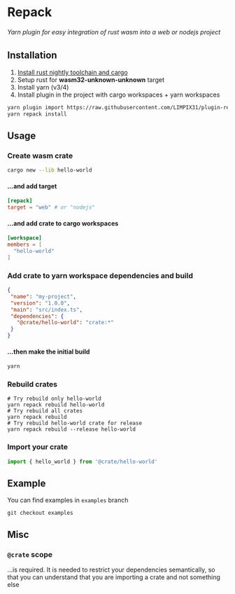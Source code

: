 # Repack
###### Yarn plugin for easy integration of rust wasm into a web or nodejs project</h6>

## Installation
1. [Install rust nightly toolchain and cargo](https://www.rust-lang.org/tools/install)
2. Setup rust for **wasm32-unknown-unknown** target
3. Install yarn (v3/4)
4. Install plugin in the project with cargo workspaces + yarn workspaces
```bash
yarn plugin import https://raw.githubusercontent.com/LIMPIX31/plugin-repack/master/yarn-plugin/bundles/@yarnpkg/plugin-repack.js
yarn repack install
```

## Usage

### Create wasm crate
```bash
cargo new --lib hello-world
```

#### ...and add target
```toml
[repack]
target = "web" # or "nodejs"
```


#### ...and add crate to cargo workspaces
```toml
[workspace]
members = [
  "hello-world"
]
```

### Add crate to yarn workspace dependencies and build
```json
{
 "name": "my-project",
 "version": "1.0.0",
 "main": "src/index.ts",
 "dependencies": {
   "@crate/hello-world": "crate:*"
 }
}
```

#### ...then make the initial build
```bash
yarn
```

### Rebuild crates
```
# Try rebuild only hello-world
yarn repack rebuild hello-world
# Try rebuild all crates
yarn repack rebuild
# Try rebuild hello-world crate for release
yarn repack rebuild --release hello-world
```

### Import your crate
```ts
import { hello_world } from '@crate/hello-world'
```

## Example
You can find examples in `examples` branch
```
git checkout examples
```

## Misc

### `@crate` scope
...is required. It is needed to restrict your dependencies semantically, so that you can understand that you are importing a crate and not something else
